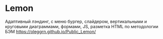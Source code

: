 # Lemon
Aдаптивный лэндинг, с меню бургер, слайдером, вертикальными и круговыми диаграммами, формами, JS, 
разметка HTML по методологии БЭМ
https://oleggrn.github.io/Public_Lemon/
